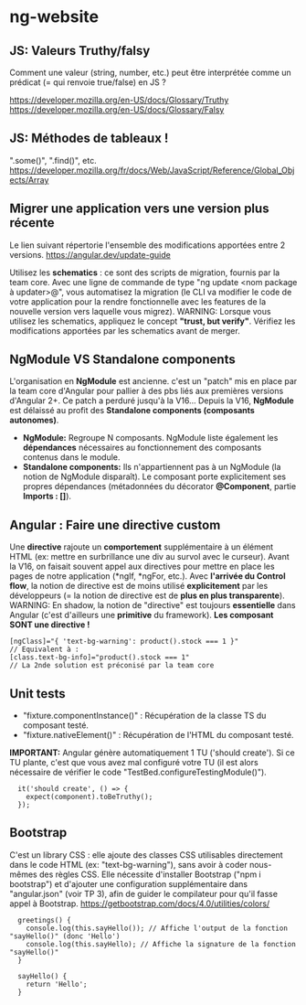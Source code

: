 # ng-website

## JS: Valeurs Truthy/falsy

Comment une valeur (string, number, etc.) peut être interprétée comme un prédicat (= qui renvoie true/false) en JS ?

https://developer.mozilla.org/en-US/docs/Glossary/Truthy
https://developer.mozilla.org/en-US/docs/Glossary/Falsy

## JS: Méthodes de tableaux !

".some()", ".find()", etc.
https://developer.mozilla.org/fr/docs/Web/JavaScript/Reference/Global_Objects/Array

## Migrer une application vers une version plus récente

Le lien suivant répertorie l'ensemble des modifications apportées entre 2 versions.
https://angular.dev/update-guide

Utilisez les **schematics** : ce sont des scripts de migration, fournis par la team core. Avec une ligne de commande de type "ng update <nom package à updater>@<version>", vous automatisez la migration (le CLI va modifier le code de votre application pour la rendre fonctionnelle avec les features de la nouvelle version vers laquelle vous migrez). WARNING: Lorsque vous utilisez les schematics, appliquez le concept **"trust, but verify"**. Vérifiez les modifications apportées par les schematics avant de merger.

## NgModule VS Standalone components

L'organisation en **NgModule** est ancienne. c'est un "patch" mis en place par la team core d'Angular pour pallier à des pbs liés aux premières versions d'Angular 2+. Ce patch a perduré jusqu'à la V16... Depuis la V16, **NgModule** est délaissé au profit des **Standalone components (composants autonomes)**.

- **NgModule:** Regroupe N composants. NgModule liste également les **dépendances** nécessaires au fonctionnement des composants contenus dans le module.
- **Standalone components:** Ils n'appartiennent pas à un NgModule (la notion de NgModule disparaît). Le composant porte explicitement ses propres dépendances (métadonnées du décorator **@Component**, partie **Imports : []**).

## Angular : Faire une directive custom

Une **directive** rajoute un **comportement** supplémentaire à un élément HTML (ex: mettre en surbrillance une div au survol avec le curseur). Avant la V16, on faisait souvent appel aux directives pour mettre en place les pages de notre application (*ngIf, *ngFor, etc.). Avec **l'arrivée du Control flow**, la notion de directive est de moins utilisé **explicitement** par les développeurs (= la notion de directive est de **plus en plus transparente**).
WARNING: En shadow, la notion de "directive" est toujours **essentielle** dans Angular (c'est d'ailleurs une **primitive** du framework). **Les composant SONT une directive !**

```
[ngClass]="{ 'text-bg-warning': product().stock === 1 }"
// Equivalent à :
[class.text-bg-info]="product().stock === 1"
// La 2nde solution est préconisé par la team core
```

## Unit tests

- "fixture.componentInstance()" : Récupération de la classe TS du composant testé.
- "fixture.nativeElement()" : Récupération de l'HTML du composant testé.

**IMPORTANT:** Angular génère automatiquement 1 TU ('should create'). Si ce TU plante, c'est que vous avez mal configuré votre TU (il est alors nécessaire de vérifier le code "TestBed.configureTestingModule()").

```
  it('should create', () => {
    expect(component).toBeTruthy();
  });
```

## Bootstrap

C'est un library CSS : elle ajoute des classes CSS utilisables directement dans le code HTML (ex: "text-bg-warning"), sans avoir à coder nous-mêmes des règles CSS.
Elle nécessite d'installer Bootstrap ("npm i bootstrap") et d'ajouter une configuration supplémentaire dans "angular.json" (voir TP 3), afin de guider le compilateur pour qu'il fasse appel à Bootstrap.
https://getbootstrap.com/docs/4.0/utilities/colors/

```
  greetings() {
    console.log(this.sayHello()); // Affiche l'output de la fonction "sayHello()" (donc 'Hello')
    console.log(this.sayHello); // Affiche la signature de la fonction "sayHello()"
  }

  sayHello() {
    return 'Hello';
  }
```

